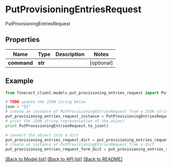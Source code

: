 # PutProvisioningEntriesRequest

PutProvisioningEntriesRequest

## Properties

Name | Type | Description | Notes
------------ | ------------- | ------------- | -------------
**command** | **str** |  | [optional] 

## Example

```python
from fineract_client.models.put_provisioning_entries_request import PutProvisioningEntriesRequest

# TODO update the JSON string below
json = "{}"
# create an instance of PutProvisioningEntriesRequest from a JSON string
put_provisioning_entries_request_instance = PutProvisioningEntriesRequest.from_json(json)
# print the JSON string representation of the object
print PutProvisioningEntriesRequest.to_json()

# convert the object into a dict
put_provisioning_entries_request_dict = put_provisioning_entries_request_instance.to_dict()
# create an instance of PutProvisioningEntriesRequest from a dict
put_provisioning_entries_request_form_dict = put_provisioning_entries_request.from_dict(put_provisioning_entries_request_dict)
```
[[Back to Model list]](../README.md#documentation-for-models) [[Back to API list]](../README.md#documentation-for-api-endpoints) [[Back to README]](../README.md)


